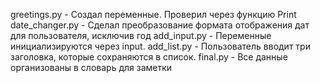 greetings.py - Создал переменные. Проверил через функцию Print
date_changer.py - Сделал преобразование формата отображения дат для пользователя, исключив год 
add_input.py - Переменные инициализируются через input.
add_list.py - Пользователь вводит три заголовка, которые сохраняются в список.
final.py - Все данные организованы в словарь для заметки
